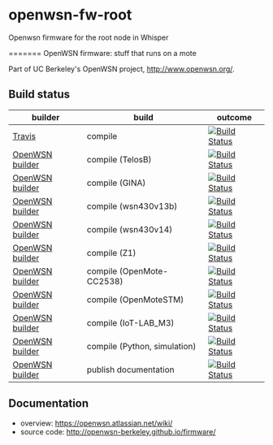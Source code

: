 
# openwsn-fw-root
Openwsn firmware for the root node in Whisper

=======
OpenWSN firmware: stuff that runs on a mote

Part of UC Berkeley's OpenWSN project, http://www.openwsn.org/.

Build status
------------

|              builder                                                                                                                 |      build                   | outcome
| ------------------------------------------------------------------------------------------------------------------------------------ | ---------------------------- | ------- 
| [Travis](https://travis-ci.org/openwsn-berkeley/openwsn-fw)                                                                          | compile                      | [![Build Status](https://travis-ci.org/openwsn-berkeley/openwsn-fw.png?branch=develop)](https://travis-ci.org/openwsn-berkeley/openwsn-fw)
| [OpenWSN builder](http://builder.openwsn.org/job/Firmware/board=telosb,label=master,project=oos_openwsn,toolchain=mspgcc/)           | compile (TelosB)             | [![Build Status](http://builder.openwsn.org/job/Firmware/board=telosb,label=master,project=oos_openwsn,toolchain=mspgcc/badge/icon/)](http://builder.openwsn.org/job/Firmware/board=telosb,label=master,project=oos_openwsn,toolchain=mspgcc/)
| [OpenWSN builder](http://builder.openwsn.org/job/Firmware/board=gina,label=master,project=oos_openwsn,toolchain=mspgcc/)             | compile (GINA)               | [![Build Status](http://builder.openwsn.org/job/Firmware/board=gina,label=master,project=oos_openwsn,toolchain=mspgcc/badge/icon/)](http://builder.openwsn.org/job/Firmware/board=gina,label=master,project=oos_macpong,toolchain=mspgcc/)
| [OpenWSN builder](http://builder.openwsn.org/job/Firmware/board=wsn430v13b,label=master,project=oos_openwsn,toolchain=mspgcc/)       | compile (wsn430v13b)         | [![Build Status](http://builder.openwsn.org/job/Firmware/board=wsn430v13b,label=master,project=oos_openwsn,toolchain=mspgcc/badge/icon/)](http://builder.openwsn.org/job/Firmware/board=wsn430v13b,label=master,project=oos_macpong,toolchain=mspgcc/)
| [OpenWSN builder](http://builder.openwsn.org/job/Firmware/board=wsn430v14,label=master,project=oos_openwsn,toolchain=mspgcc/)        | compile (wsn430v14)          | [![Build Status](http://builder.openwsn.org/job/Firmware/board=wsn430v14,label=master,project=oos_openwsn,toolchain=mspgcc/badge/icon/)](http://builder.openwsn.org/job/Firmware/board=wsn430v14,label=master,project=oos_macpong,toolchain=mspgcc/)
| [OpenWSN builder](http://builder.openwsn.org/job/Firmware/board=Z1,label=master,project=oos_openwsn,toolchain=mspgcc/)               | compile (Z1)                 | [![Build Status](http://builder.openwsn.org/job/Firmware/board=z1,label=master,project=oos_openwsn,toolchain=mspgcc/badge/icon/)](http://builder.openwsn.org/job/Firmware/board=z1,label=master,project=oos_macpong,toolchain=mspgcc/)
| [OpenWSN builder](http://builder.openwsn.org/job/Firmware/board=openmote-cc2538,label=master,project=oos_openwsn,toolchain=armgcc/)  | compile (OpenMote-CC2538)    | [![Build Status](http://builder.openwsn.org/job/Firmware/board=openmote-cc2538,label=master,project=oos_openwsn,toolchain=armgcc/badge/icon)](http://builder.openwsn.org/job/Firmware/board=openmote-cc2538,label=master,project=oos_openwsn,toolchain=armgcc/)
| [OpenWSN builder](http://builder.openwsn.org/job/Firmware/board=OpenMoteSTM,label=master,project=oos_openwsn,toolchain=armgcc/)      | compile (OpenMoteSTM)        | [![Build Status](http://builder.openwsn.org/job/Firmware/board=openmotestm,label=master,project=oos_openwsn,toolchain=armgcc/badge/icon)](http://builder.openwsn.org/job/Firmware/board=openmotestm,label=master,project=oos_openwsn,toolchain=armgcc/)
| [OpenWSN builder](http://builder.openwsn.org/job/Firmware/board=IoT-LAB_M3,label=master,project=oos_openwsn,toolchain=armgcc/)       | compile (IoT-LAB_M3)         | [![Build Status](http://builder.openwsn.org/job/Firmware/board=iot-lab_M3,label=master,project=oos_openwsn,toolchain=armgcc/badge/icon)](http://builder.openwsn.org/job/Firmware/board=iot-lab_M3,label=master,project=oos_openwsn,toolchain=armgcc/)
| [OpenWSN builder](http://builder.openwsn.org/job/Firmware/board=Python,label=master,project=oos_openwsn,toolchain=gcc/)              | compile (Python, simulation) | [![Build Status](http://builder.openwsn.org/job/Firmware/board=python,label=master,project=oos_openwsn,toolchain=gcc/badge/icon)](http://builder.openwsn.org/job/Firmware/board=python,label=master,project=oos_openwsn,toolchain=gcc/)
| [OpenWSN builder](http://builder.openwsn.org/job/Docs/)                                                                              | publish documentation        | [![Build Status](http://builder.openwsn.org/job/Docs/badge/icon)](http://builder.openwsn.org/job/Docs/)

Documentation
-------------

- overview: https://openwsn.atlassian.net/wiki/
- source code: http://openwsn-berkeley.github.io/firmware/

